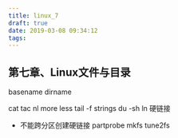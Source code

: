 ```yaml
---
title: linux_7
draft: true
date: 2019-03-08 09:34:12
tags:
---
```


## 第七章、Linux文件与目录

basename
dirname

cat
tac
nl
more
less
tail -f
strings
du -sh
ln 硬链接
  * 不能跨分区创建硬链接
partprobe
mkfs
tune2fs